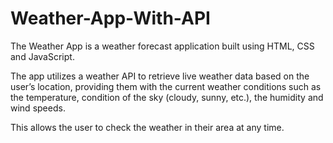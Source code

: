 # Weather-App-With-API
The Weather App is a weather forecast application built using HTML, CSS and JavaScript.

The app utilizes a weather API to retrieve live weather data based on the user’s location, providing them with the current weather conditions such as the temperature, condition of the sky (cloudy, sunny, etc.), the humidity and wind speeds.

This allows the user to check the weather in their area at any time.
